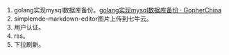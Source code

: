 1. golang实现mysql数据库备份。[golang实现mysql数据库备份 · GopherChina](https://gocn.vip/topics/8932)
2. simplemde-markdown-editor图片上传到七牛云。
3. 用户认证。
4. rss。
5. 下拉刷新。